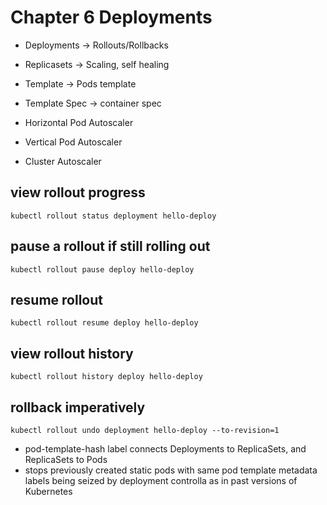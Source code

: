# Chapter 6 Deployments

* Deployments -> Rollouts/Rollbacks
* Replicasets -> Scaling, self healing
* Template -> Pods template
* Template Spec -> container spec

* Horizontal Pod Autoscaler 
* Vertical Pod Autoscaler 
* Cluster Autoscaler

## view rollout progress
`kubectl rollout status deployment hello-deploy`
## pause a rollout if still rolling out
`kubectl rollout pause deploy hello-deploy`
## resume rollout
`kubectl rollout resume deploy hello-deploy`
## view rollout history
`kubectl rollout history deploy hello-deploy`
## rollback imperatively
`kubectl rollout undo deployment hello-deploy --to-revision=1`

* pod-template-hash label connects Deployments to ReplicaSets, and ReplicaSets to Pods
* stops previously created static pods with same pod template metadata labels being seized by deployment controlla as in past versions of Kubernetes